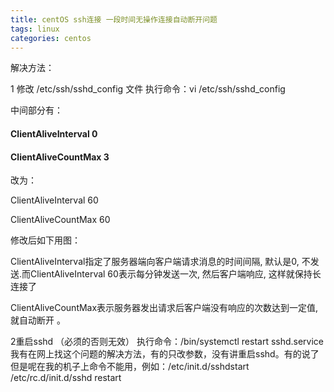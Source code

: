 ```yaml
---
title: centOS ssh连接 一段时间无操作连接自动断开问题
tags: linux
categories: centos
---
```


解决方法：

1 修改  /etc/ssh/sshd_config 文件
执行命令：vi /etc/ssh/sshd_config

中间部分有：

#### ClientAliveInterval 0

#### ClientAliveCountMax 3



改为：


ClientAliveInterval 60

ClientAliveCountMax 60

修改后如下用图：



ClientAliveInterval指定了服务器端向客户端请求消息的时间间隔, 默认是0, 不发送.而ClientAliveInterval 60表示每分钟发送一次, 然后客户端响应, 这样就保持长连接了

ClientAliveCountMax表示服务器发出请求后客户端没有响应的次数达到一定值, 就自动断开 。

2重启sshd （必须的否则无效）
执行命令：/bin/systemctl restart  sshd.service
我有在网上找这个问题的解决方法，有的只改参数，没有讲重启sshd。有的说了但是呢在我的机子上命令不能用，例如：/etc/init.d/sshdstart   /etc/rc.d/init.d/sshd restart